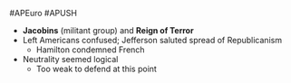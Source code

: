 #APEuro  #APUSH 
- **Jacobins** (militant group) and **Reign of Terror**
- Left Americans confused; Jefferson saluted spread of Republicanism
	- Hamilton condemned French
- Neutrality seemed logical
	- Too weak to defend at this point 